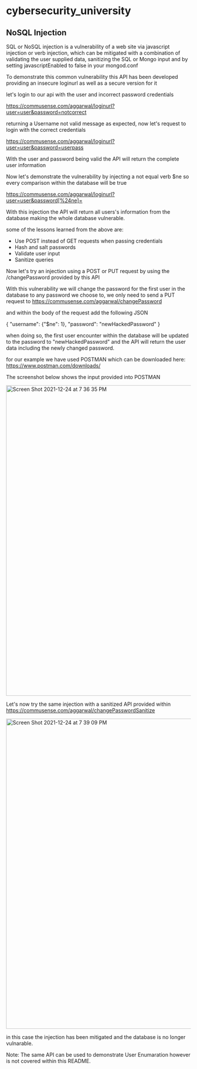 # cybersecurity_university
## NoSQL Injection
SQL or NoSQL injection is a vulnerability of a web site via javascript injection or verb injection, which can be mitigated with a 
combination of validating the user supplied data, sanitizing the SQL or Mongo input and by setting javascriptEnabled to false in your mongod.conf

To demonstrate this common vulnerability this API has been developed providing an insecure loginurl as well as a secure version for it

let's login to our api with the user and incorrect password credentials

https://commusense.com/aggarwal/loginurl?user=user&password=notcorrect

returning a Username not valid message as expected, now let's request to login with the correct credentials

https://commusense.com/aggarwal/loginurl?user=user&password=userpass

With the user and password being valid the API will return the complete user information

Now let's demonstrate the vulnerability by injecting a not equal verb $ne so every comparison within the database will be true

https://commusense.com/aggarwal/loginurl?user=user&password[%24ne]=

With this injection the API will return all users's information from the database making the whole database vulnerable.

some of the lessons learned from the above are:

* Use POST instead of GET requests when passing credentials
* Hash and salt passwords
* Validate user input
* Sanitize queries

Now let's try an injection using a POST or PUT request by using the /changePassword provided by this API

With this vulnerability we will change the password for the first user in the database to any password we choose to, we only need to send a PUT request to
https://commusense.com/aggarwal/changePassword

and within the body of the request add the following JSON

{
  "username": {"$ne": 1},
  "password": "newHackedPassword"
}

when doing so, the first user encounter within the database will be updated to the password to "newHackedPassword" and the API will return the user data including the newly changed password.

for our example we have used POSTMAN which can be downloaded here:
https://www.postman.com/downloads/

The screenshot below shows the input provided into POSTMAN

<img width="844" alt="Screen Shot 2021-12-24 at 7 36 35 PM" src="https://user-images.githubusercontent.com/47937620/147375557-f7eb16c9-2366-47b3-879d-e5fde53f727b.png">

Let's now try the same injection with a sanitized API provided within https://commusense.com/aggarwal/changePasswordSanitize

<img width="843" alt="Screen Shot 2021-12-24 at 7 39 09 PM" src="https://user-images.githubusercontent.com/47937620/147375586-cc88432d-6357-4234-a1f6-357b4eb27c86.png">

in this case the injection has been mitigated and the database is no longer vulnarable.

Note: The same API can be used to demonstrate User Enumaration however is not covered within this README.


